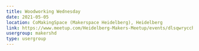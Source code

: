 ```yaml
---
title: Woodworking Wednesday
date: 2021-05-05
location: CoMakingSpace (Makerspace Heidelberg), Heidelberg
link: https://www.meetup.com/Heidelberg-Makers-Meetup/events/dlsqwrycchbhb/
usergroup: makershd
type: usergroup
---
```

